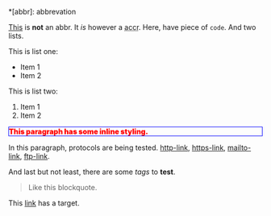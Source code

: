 *[abbr]: abbrevation

[This](http://somelink.com "somelink") is **not** an abbr. It *is* however a <acronym title="acronym">accr</acronym>.
Here, have piece of `code`. And two lists.

This is list one:
    
  - Item 1
  - Item 2

This is list two:
  
  1. Item 1
  2. Item 2
  
<p style="color: red; font-weight:900; border:1px solid blue;">This paragraph has some inline styling.</p>

In this paragraph, protocols are being tested. 
[http-link](http://httplink.com), 
[https-link](https://httpslink.com), 
[mailto-link](mailto:somebody@example.com), 
[ftp-link](ftp://ftpserver.com).

And last but not least, there are some <i>tags</i> to <b>test</b>.
>Like this blockquote.

This <a href="#" rel="nofollow" target="_blank">link</a> has a target.